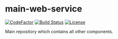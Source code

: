 # main-web-service
[![CodeFactor](https://www.codefactor.io/repository/github/robot-lab/judyst-main-web-service/badge)](https://www.codefactor.io/repository/github/robot-lab/judyst-main-web-service) [![Build Status](https://travis-ci.com/robot-lab/judyst-main-web-service.svg?branch=master)](https://travis-ci.com/robot-lab/judyst-main-web-service) [![License](https://img.shields.io/hexpm/l/plug.svg)](https://github.com/robot-lab/judyst-main-web-service/blob/master/LICENSE)

Main repository which contains all other components.
